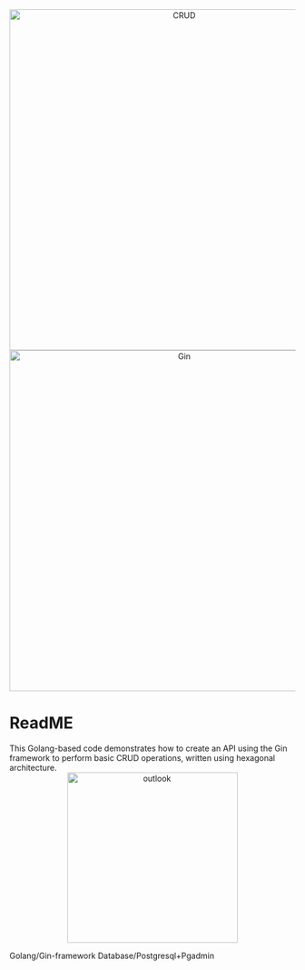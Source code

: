 <div align="center">
    <img src="https://miro.medium.com/v2/resize:fit:1400/1*3cndNXF6H_4NldLLmxPQkQ.png" alt="CRUD" width="600"/>
    <img src="https://external-preview.redd.it/djmyv90usIFt5_8hOcE9qS-XKzCN7leyknhCsYCJpv0.jpg?width=640&crop=smart&auto=webp&s=5d3ffb40b381580014dd696ba12ac163808bab93" alt="Gin" width="600"/>
</div>
<H1>ReadME</H1>
This Golang-based code demonstrates how to create an API using the Gin framework to perform basic CRUD operations, written using hexagonal architecture.
<div align="center">
    <img src="https://github.com/user-attachments/assets/ed29a832-fab7-4bcb-bf61-7cdf99316bdb" alt="outlook" width="300"/>
</div>

Golang/Gin-framework Database/Postgresql+Pgadmin

